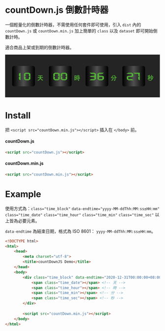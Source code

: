 # countDown.js 倒數計時器

一個輕量化的倒數計時器，不需使用任何套件即可使用，引入 `dist` 內的 `countDown.js` 或 `countDown.min.js` 加上簡單的 `class` 以及 `dataset` 即可開始倒數計時。

適合商品上架或到期的倒數計時器。

![Demo](demo.png)

# Install

把 `<script src="countDown.min.js"></script>` 插入在 `</body>` 前。

#### countDown.js

``` html
<script src="countDown.js"></script>
```

#### countDown.min.js

``` html
<script src="countDown.min.js"></script>
```

# Example

使用方式為：`class="time_block"` `data-endtime="yyyy-MM-ddThh:MM:ss±HH:mm"` `class="time_date"` `class="time_hour"` `class="time_min"` `class="time_sec"` 以上皆為必要元素。

`data-endtime` 為結束日期，格式為 ISO 8601： `yyyy-MM-ddThh:MM:ss±HH:mm`。

``` html
<!DOCTYPE html>
<html>
    <head>
        <meta charset="utf-8">
        <title>countDownJS Demo</title>
    </head>
    <body>
        <div class="time_block" data-endtime="2020-12-31T00:00:00+08:00">
            <span class="time_date"></span> <!-- 天 -->
            <span class="time_hour"></span> <!-- 時 -->
            <span class="time_min"></span> <!-- 分 -->
            <span class="time_sec"></span> <!-- 秒 -->
        </div>

        <script src="countDown.min.js"></script>
    </body>
</html>
```
